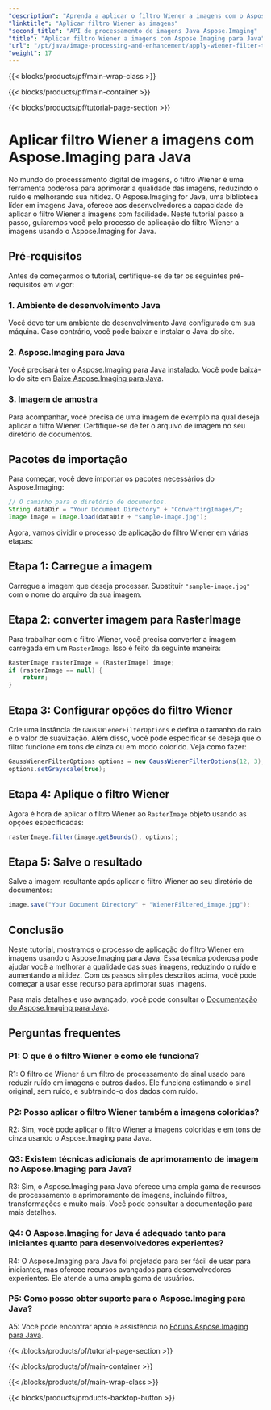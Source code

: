 ```yaml
---
"description": "Aprenda a aplicar o filtro Wiener a imagens com o Aspose.Imaging para Java, melhorando a qualidade da imagem e reduzindo o ruído sem esforço."
"linktitle": "Aplicar filtro Wiener às imagens"
"second_title": "API de processamento de imagens Java Aspose.Imaging"
"title": "Aplicar filtro Wiener a imagens com Aspose.Imaging para Java"
"url": "/pt/java/image-processing-and-enhancement/apply-wiener-filter-to-images/"
"weight": 17
---
```


{{< blocks/products/pf/main-wrap-class >}}

{{< blocks/products/pf/main-container >}}

{{< blocks/products/pf/tutorial-page-section >}}

# Aplicar filtro Wiener a imagens com Aspose.Imaging para Java


No mundo do processamento digital de imagens, o filtro Wiener é uma ferramenta poderosa para aprimorar a qualidade das imagens, reduzindo o ruído e melhorando sua nitidez. O Aspose.Imaging for Java, uma biblioteca líder em imagens Java, oferece aos desenvolvedores a capacidade de aplicar o filtro Wiener a imagens com facilidade. Neste tutorial passo a passo, guiaremos você pelo processo de aplicação do filtro Wiener a imagens usando o Aspose.Imaging for Java.

## Pré-requisitos

Antes de começarmos o tutorial, certifique-se de ter os seguintes pré-requisitos em vigor:

### 1. Ambiente de desenvolvimento Java

Você deve ter um ambiente de desenvolvimento Java configurado em sua máquina. Caso contrário, você pode baixar e instalar o Java do site.

### 2. Aspose.Imaging para Java

Você precisará ter o Aspose.Imaging para Java instalado. Você pode baixá-lo do site em [Baixe Aspose.Imaging para Java](https://releases.aspose.com/imaging/java/).

### 3. Imagem de amostra

Para acompanhar, você precisa de uma imagem de exemplo na qual deseja aplicar o filtro Wiener. Certifique-se de ter o arquivo de imagem no seu diretório de documentos.

## Pacotes de importação

Para começar, você deve importar os pacotes necessários do Aspose.Imaging:

```java
// O caminho para o diretório de documentos.
String dataDir = "Your Document Directory" + "ConvertingImages/";
Image image = Image.load(dataDir + "sample-image.jpg");
```

Agora, vamos dividir o processo de aplicação do filtro Wiener em várias etapas:

## Etapa 1: Carregue a imagem

Carregue a imagem que deseja processar. Substituir `"sample-image.jpg"` com o nome do arquivo da sua imagem.

## Etapa 2: converter imagem para RasterImage

Para trabalhar com o filtro Wiener, você precisa converter a imagem carregada em um `RasterImage`. Isso é feito da seguinte maneira:

```java
RasterImage rasterImage = (RasterImage) image;
if (rasterImage == null) {
    return;
}
```

## Etapa 3: Configurar opções do filtro Wiener

Crie uma instância de `GaussWienerFilterOptions` e defina o tamanho do raio e o valor de suavização. Além disso, você pode especificar se deseja que o filtro funcione em tons de cinza ou em modo colorido. Veja como fazer:

```java
GaussWienerFilterOptions options = new GaussWienerFilterOptions(12, 3);
options.setGrayscale(true);
```

## Etapa 4: Aplique o filtro Wiener

Agora é hora de aplicar o filtro Wiener ao `RasterImage` objeto usando as opções especificadas:

```java
rasterImage.filter(image.getBounds(), options);
```

## Etapa 5: Salve o resultado

Salve a imagem resultante após aplicar o filtro Wiener ao seu diretório de documentos:

```java
image.save("Your Document Directory" + "WienerFiltered_image.jpg");
```

## Conclusão

Neste tutorial, mostramos o processo de aplicação do filtro Wiener em imagens usando o Aspose.Imaging para Java. Essa técnica poderosa pode ajudar você a melhorar a qualidade das suas imagens, reduzindo o ruído e aumentando a nitidez. Com os passos simples descritos acima, você pode começar a usar esse recurso para aprimorar suas imagens.

Para mais detalhes e uso avançado, você pode consultar o [Documentação do Aspose.Imaging para Java](https://reference.aspose.com/imaging/java/).

## Perguntas frequentes

### P1: O que é o filtro Wiener e como ele funciona?

R1: O filtro de Wiener é um filtro de processamento de sinal usado para reduzir ruído em imagens e outros dados. Ele funciona estimando o sinal original, sem ruído, e subtraindo-o dos dados com ruído.

### P2: Posso aplicar o filtro Wiener também a imagens coloridas?

R2: Sim, você pode aplicar o filtro Wiener a imagens coloridas e em tons de cinza usando o Aspose.Imaging para Java.

### Q3: Existem técnicas adicionais de aprimoramento de imagem no Aspose.Imaging para Java?

R3: Sim, o Aspose.Imaging para Java oferece uma ampla gama de recursos de processamento e aprimoramento de imagens, incluindo filtros, transformações e muito mais. Você pode consultar a documentação para mais detalhes.

### Q4: O Aspose.Imaging for Java é adequado tanto para iniciantes quanto para desenvolvedores experientes?

R4: O Aspose.Imaging para Java foi projetado para ser fácil de usar para iniciantes, mas oferece recursos avançados para desenvolvedores experientes. Ele atende a uma ampla gama de usuários.

### P5: Como posso obter suporte para o Aspose.Imaging para Java?

A5: Você pode encontrar apoio e assistência no [Fóruns Aspose.Imaging para Java](https://forum.aspose.com/).

{{< /blocks/products/pf/tutorial-page-section >}}

{{< /blocks/products/pf/main-container >}}

{{< /blocks/products/pf/main-wrap-class >}}

{{< blocks/products/products-backtop-button >}}